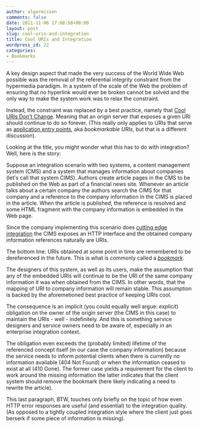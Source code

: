```yaml
---
author: algermissen
comments: false
date: 2011-11-06 17:08:58+00:00
layout: post
slug: cool-uris-and-integration
title: Cool URIs and Integration
wordpress_id: 22
categories:
- Bookmarks
---
```


A key design aspect that made the very success of the World Wide Web possible was the removal of the referential integrity constraint from the hypermedia paradigm. In a system of the scale of the Web the problem of ensuring that no hyperlink would ever be broken cannot be solved and the only way to make the system work was to relax the constraint.

Instead, the constraint was replaced by a best practice, namely that [Cool URIs Don't Change](http://www.w3.org/Provider/Style/URI). Meaning that an origin server that exposes a given URI should continue to do so forever. (This really only applies to URIs that serve as [application entry points](http://tech.groups.yahoo.com/group/rest-discuss/message/12180), aka _bookmarkable URIs_, but that is a different discussion).

Looking at the title, you might wonder what this has to do with integration? Well, here is the story:

Suppose an integration scenario with two systems, a content management system (CMS) and a system that manages information about companies (let's call that system _CIMS_). Authors create article pages in the CMS to be published on the Web as part of a financial news site. Whenever an article talks about a certain company the authors search the CIMS for that company and a reference to the company information in the CIMS is placed in the article. When the article is published, the reference is resolved and some HTML fragment with the company information is embedded in the Web page.

Since the company implementing this scenario does [cutting edge integration](http://paulprescod.sys-con.com/node/40442) the CIMS exposes an HTTP interface and the obtained company information references naturally are URIs.

The bottom line: URIs obtained at some point in time are remembered to be dereferenced in the future. This is what is commonly called a [_bookmark_](http://tech.groups.yahoo.com/group/rest-discuss/message/13606). 

The designers of this system, as well as its users, make the assumption that any of the embedded URIs will continue to be the URI of the same company information it was when obtained from the CIMS. In other words, that the mapping of URI to company information will remain stable. This assumption is backed by the aforemetioned best practice of keeping URIs cool.

The consequence is an implicit (you could equally well argue: _explicit_) obligation on the owner of the origin server (the CIMS in this case) to maintain the URIs - well - indefinitely. And this is something service designers and service owners need to be aware of, especially in an enterprise integration context.

The obligation even exceeds the (probably limited) lifetime of the referenced concept itself (in our case the company information) because the service needs to inform potential clients when there is currently no information available (404 Not Found) or when the information ceased to exist at all (410 Gone). The former case yields a requirement for the client to work around the missing information the latter indicates that the client system should remove the bookmark (here likely indicating a need to rewrite the article).

This last paragraph, BTW, touches only briefly on the topic of how even HTTP error responses are useful (and essential) to the integration quality. (As opposed to a tightly coupled integration style where the client just goes berserk if some piece of information is missing).

